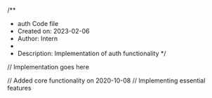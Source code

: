 /**
 * auth Code file
 * Created on: 2023-02-06
 * Author: Intern
 *
 * Description: Implementation of auth functionality
 */
 
// Implementation goes here


// Added core functionality on 2020-10-08
// Implementing essential features
